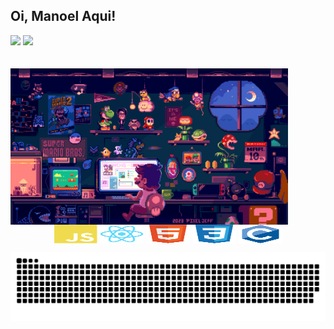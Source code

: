 ## Oi, Manoel Aqui!

<div>
  
  <img src="https://github-readme-stats.vercel.app/api?username=Manoel-Nogueira&show_icons=true&theme=algolia&include_all_commits=true&count_private=true"/>
  <img src="https://github-readme-stats.vercel.app/api/top-langs/?username=Manoel-Nogueira&layout=compact&langs_count=16&theme=algolia"/>
</div>
<br>

<div  align="center"> 
  <div style="display: inline_block"><br>
    <img align="left" height="250" alt="coding-time" src="code.gif">
    <h1 align="center"></h1>
    <img align="center" height="30" width="70" alt="js-icon"  src="https://raw.githubusercontent.com/devicons/devicon/master/icons/javascript/javascript-plain.svg">
    <img align="center" height="30" width="70" alt="react-icon" src="https://raw.githubusercontent.com/devicons/devicon/master/icons/react/react-original.svg">
    <img align="center" height="30" width="70" alt="html-icon" src="https://raw.githubusercontent.com/devicons/devicon/master/icons/html5/html5-original.svg">
    <img align="center" height="30" width="70" alt="css-icon" src="https://raw.githubusercontent.com/devicons/devicon/master/icons/css3/css3-original.svg">
    <img align="center" height="30" width="70" alt="c-icon" src="https://raw.githubusercontent.com/devicons/devicon/master/icons/c/c-original.svg">
   </div>

   <!--
    
  <h1 align="center">Redes Sociais</h1>
    <a href = "mailto: work.luigi.fonseca@gmail.com">
      <img width="30" src="gmail.svg">
    </a>
    <a href = "https://www.linkedin.com/in/luigi-gottardello-fonseca-44651a205/">
      <img width="25" src="linkedin.svg">
    </a>
    <a href = "https://www.youtube.com/channel/UCd5Ivcm28R1C3fCQKbOx2cg">
      <img width="35" src="youtube.svg">
    </a>
    <a href = "https://www.instagram.com/devparadev/">
      <img width="25" src="instagram.png">
    </a>

    -->
    
</div>
  
![Snake animation](https://github.com/Manoel-Nogueira/Manoel-Nogueira/blob/output/github-contribution-grid-snake.svg)
